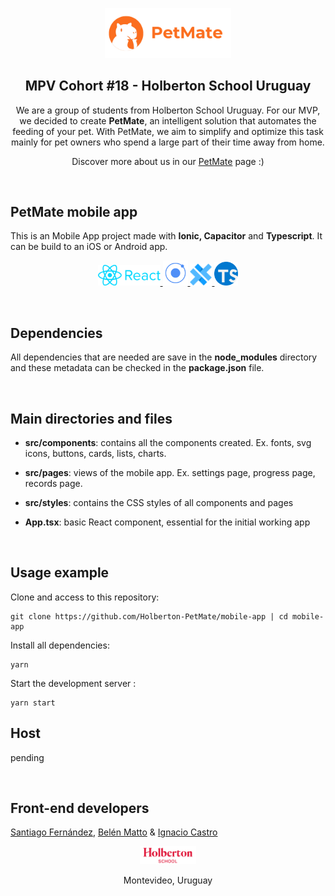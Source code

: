 <p align="center">
<img src="images/readme-images/petmate-isologo2.png" alt="petmate-isologo" width=40% heigth=40% >
</p>

<h2 align="center">MPV Cohort #18 - Holberton School Uruguay</h2>

<p align="center"> We are a group of students from Holberton School Uruguay. For our MVP, we decided to create <strong>PetMate</strong>, an intelligent solution that automates the feeding of your pet. With PetMate, we aim to simplify and optimize this task mainly for pet owners who spend a large part of their time away from home.

<p align="center">Discover more about us in our 
	<a target="_blank"
	href="http://www.petmate.tech/">PetMate</a> 
	page :)
</p>

<br>

## PetMate mobile app
This is an Mobile App project made with **Ionic, Capacitor** and **Typescript**. It can be build to an iOS or Android app.

<p align="center">
	<a target="_blank" href="https://en.reactjs.org/">
		<img src="images/readme-images/react-logo.png" width="100"></img>
	</a>
	<a target="_blank" href="https://ionicframework.com/">
		<img src="images/readme-images/ionic-logo.png" width="40"></img>
	</a>
	<a target="_blank" href="https://capacitorjs.com/">
		<img src="images/readme-images/capacitor.png" width="35"></img>
	</a>
	<a target="_blank" href="https://www.typescriptlang.org/">
		<img src="images/readme-images/typescript-logo.png" width="38"></img>
	</a>
</p>

<br>

## Dependencies
All dependencies that are needed are save in the **node_modules** directory and these metadata can be checked in the **package.json** file.

<br>

## Main directories and files
-  **src/components**: contains all the components created. Ex. fonts, svg icons, buttons, cards, lists, charts.

- **src/pages**: views of the mobile app. Ex. settings page, progress page, records page.

- **src/styles**: contains the CSS styles of all components and pages

- **App.tsx**: basic React component, essential for the initial working app

<br>

## Usage example
Clone and access to this repository:

    git clone https://github.com/Holberton-PetMate/mobile-app | cd mobile-app 

Install all dependencies:

    yarn

Start the development server :

    yarn start


## Host
pending
<!-- <a target="_blank" href="https://cloud.google.com/?hl=en">
	<img src="images/readme-images/google-cloud-logo.png" width="80"></img>
</a> -->

<br>

## Front-end developers

<a target="_blank" href="https://www.linkedin.com/in/santiago-fern%C3%A1ndez-801641230/">Santiago Fernández</a>,
<a target="_blank" href="https://www.linkedin.com/in/mattobelen/">Belén Matto</a> &
<a target="_blank" href="https://www.linkedin.com/in/ignacio-castro347/">Ignacio Castro</a>


<p align="center">
	<a target="_blank"
	href="https://holbertonschool.uy/">
		<img src="images/readme-images/holberton-logo.png" alt="Holberton logo" width=18% heigth=18%></img>
	</a>
</p>

<p align="center">Montevideo, Uruguay</p>